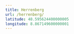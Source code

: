 ```yaml
---
title: Herrenberg
url: /herrenberg/
latitude: 48.595624400000005
longitude: 8.867149600000001
---
```

